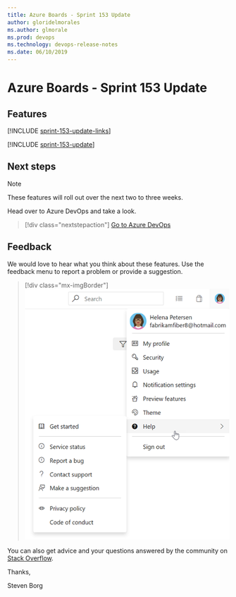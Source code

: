 ```yaml
---
title: Azure Boards - Sprint 153 Update
author: gloridelmorales
ms.author: glmorale
ms.prod: devops
ms.technology: devops-release-notes
ms.date: 06/10/2019
---
```


# Azure Boards - Sprint 153 Update

## Features

[!INCLUDE [sprint-153-update-links](../_shared/boards/sprint-153-update-links.md)]

[!INCLUDE [sprint-153-update](../_shared/boards/sprint-153-update.md)]

## Next steps

> [!NOTE]
> These features will roll out over the next two to three weeks.

Head over to Azure DevOps and take a look.

> [!div class="nextstepaction"]
> [Go to Azure DevOps](http://go.microsoft.com/fwlink/?LinkId=307137&campaign=o~msft~docs~product-vsts~release-notes)

## Feedback

We would love to hear what you think about these features. Use the feedback menu to report a problem or provide a suggestion.

> [!div class="mx-imgBorder"]
> ![Make a suggestion](../../_img/make-a-suggestion.png)

You can also get advice and your questions answered by the community on [Stack Overflow](https://stackoverflow.com/questions/tagged/azure-devops).

Thanks,

Steven Borg
